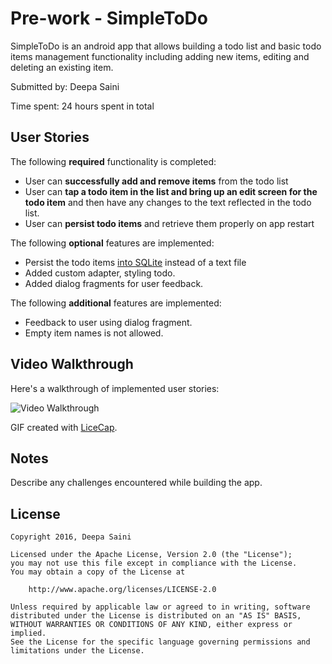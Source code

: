 # Pre-work - SimpleToDo

SimpleToDo is an android app that allows building a todo list and basic todo items management functionality including adding new items, editing and deleting an existing item.

Submitted by: Deepa Saini

Time spent: 24 hours spent in total

## User Stories

The following **required** functionality is completed:

* User can **successfully add and remove items** from the todo list
* User can **tap a todo item in the list and bring up an edit screen for the todo item** and then have any changes to the text reflected in the todo list.
* User can **persist todo items** and retrieve them properly on app restart

The following **optional** features are implemented:

* Persist the todo items [into SQLite](http://guides.codepath.com/android/Persisting-Data-to-the-Device#sqlite) instead of a text file
* Added custom adapter, styling todo.
* Added dialog fragments for user feedback.

The following **additional** features are implemented:

* Feedback to user using dialog fragment.
* Empty item names is not allowed.

## Video Walkthrough 

Here's a walkthrough of implemented user stories:

<img src='http://i.imgur.com/NBIwK9v.gifv' title='SimpleToDo' width='' alt='Video Walkthrough' />

GIF created with [LiceCap](http://www.cockos.com/licecap/).

## Notes

Describe any challenges encountered while building the app.

## License

    Copyright 2016, Deepa Saini

    Licensed under the Apache License, Version 2.0 (the "License");
    you may not use this file except in compliance with the License.
    You may obtain a copy of the License at

        http://www.apache.org/licenses/LICENSE-2.0

    Unless required by applicable law or agreed to in writing, software
    distributed under the License is distributed on an "AS IS" BASIS,
    WITHOUT WARRANTIES OR CONDITIONS OF ANY KIND, either express or implied.
    See the License for the specific language governing permissions and
    limitations under the License.
